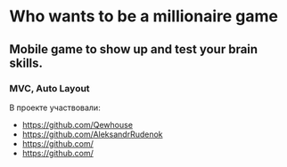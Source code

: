 # Who wants to be a millionaire game

## Mobile game to show up and test your brain skills.

### MVC, Auto Layout

В проекте участвовали:
- https://github.com/Qewhouse
- https://github.com/AleksandrRudenok
- https://github.com/
- https://github.com/
